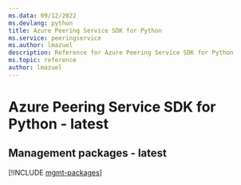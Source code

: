 ```yaml
---
ms.data: 09/12/2022
ms.devlang: python
title: Azure Peering Service SDK for Python
ms.service: peeringservice
ms.author: lmazuel
description: Reference for Azure Peering Service SDK for Python
ms.topic: reference
author: lmazuel
---
```

# Azure Peering Service SDK for Python - latest

## Management packages - latest
[!INCLUDE [mgmt-packages](peering-service-mgmt-index.md)]